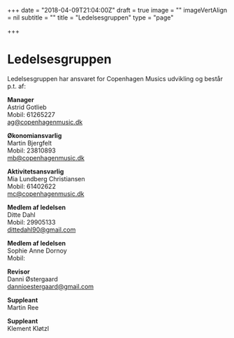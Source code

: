 +++
date = "2018-04-09T21:04:00Z"
draft = true
image = ""
imageVertAlign = nil
subtitle = ""
title = "Ledelsesgruppen"
type = "page"

+++
# Ledelsesgruppen

Ledelsesgruppen har ansvaret for Copenhagen Musics udvikling og består p.t. af:

<strong>Manager</strong><br>Astrid Gotlieb<br>Mobil: 61265227 <br> ag@copenhagenmusic.dk

<strong>Økonomiansvarlig</strong><br>Martin Bjergfelt<br>Mobil: 23810893<br>mb@copenhagenmusic.dk

<strong>Aktivitetsansvarlig</strong><br>Mia Lundberg Christiansen <br> Mobil: 61402622 <br> mc@copenhagenmusic.dk

<strong>Medlem af ledelsen</strong><br>Ditte Dahl<br>Mobil: 29905133<br> dittedahl90@gmail.com

<strong>Medlem af ledelsen</strong><br>Sophie Anne Dornoy <br>Mobil: <br>

<strong>Revisor</strong><br>Danni Østergaard<br> dannioestergaard@gmail.com

<strong>Suppleant</strong><br>Martin Ree

<strong>Suppleant</strong><br>Klement Kløtzl